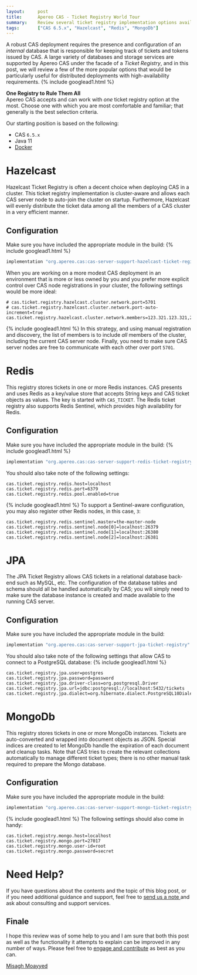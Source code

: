 ```yaml
---
layout:     post
title:      Apereo CAS - Ticket Registry World Tour
summary:    Review several ticket registry implementation options available to handle ticket and token management, that would be useful for both single and clustered deployments.
tags:       ["CAS 6.5.x", "Hazelcast", "Redis", "MongoDb"]
---
```


A robust CAS deployment requires the presence and configuration of an *internal* database that is responsible for keeping track of tickets and tokens issued by CAS. A large variety of databases and storage services are supported by Apereo CAS under the facade of a *Ticket Registry*, and in this post, we will review a few of the more popular options that would be particularly useful for distributed deployments with high-availability requirements.
{% include googlead1.html %}
<div class="alert alert-info">
  <strong>One Registry to Rule Them All</strong><br />Apereo CAS accepts and can work with <i>one</i> ticket registry option at the most. Choose one with which you are most comfortable and familiar; that generally is the best selection criteria.
</div>

Our starting position is based on the following:

- CAS `6.5.x`
- Java 11
- [Docker](https://www.docker.com/get-started)

# Hazelcast

Hazelcast Ticket Registry is often a decent choice when deploying CAS in a cluster. This ticket registry implementation is cluster-aware and allows each CAS server node to auto-join the cluster on startup. Furthermore, Hazelcast will evenly distribute the ticket data among all the members of a CAS cluster in a very efficient manner. 

## Configuration

Make sure you have included the appropriate module in the build:
{% include googlead1.html %}
```groovy
implementation "org.apereo.cas:cas-server-support-hazelcast-ticket-registry"
```

When you are working on a more modest CAS deployment in an environment that is more or less owned by you and you prefer more explicit control over CAS node registrations in your cluster, the following settings would be more ideal:

```properties
# cas.ticket.registry.hazelcast.cluster.network.port=5701
# cas.ticket.registry.hazelcast.cluster.network.port-auto-increment=true
cas.ticket.registry.hazelcast.cluster.network.members=123.321.123.321,223.621.123.521,...
```
{% include googlead1.html %}
In this strategy, and using manual registration and discovery, the list of members is to include *all* members of the cluster, including the current CAS server node. Finally, you need to make sure CAS server nodes are free to communicate with each other over port `5701`. 

# Redis

This registry stores tickets in one or more Redis instances. CAS presents and uses Redis as a key/value store that accepts String keys and CAS ticket objects as values. The key is started with `CAS_TICKET`. The Redis ticket registry also supports Redis Sentinel, which provides high availability for Redis.

## Configuration

Make sure you have included the appropriate module in the build:
{% include googlead1.html %}
```groovy
implementation "org.apereo.cas:cas-server-support-redis-ticket-registry"
```

You should also take note of the following settings:

```properties
cas.ticket.registry.redis.host=localhost
cas.ticket.registry.redis.port=6379
cas.ticket.registry.redis.pool.enabled=true
```
{% include googlead1.html %}
To support a Sentinel-aware configuration, you may also register other Redis nodes, in this case, `3`:

```
cas.ticket.registry.redis.sentinel.master=the-master-node
cas.ticket.registry.redis.sentinel.node[0]=localhost:26379
cas.ticket.registry.redis.sentinel.node[1]=localhost:26380
cas.ticket.registry.redis.sentinel.node[2]=localhost:26381
```

# JPA

The JPA Ticket Registry allows CAS tickets in a relational database back-end such as MySQL, etc. The configuration of the database tables and schema should all be handled automatically by CAS; you will simply need to make sure the database instance is created and made available to the running CAS server.

## Configuration

Make sure you have included the appropriate module in the build:

```groovy
implementation "org.apereo.cas:cas-server-support-jpa-ticket-registry"
```

You should also take note of the following settings that allow CAS to connect to a PostgreSQL database:
{% include googlead1.html %}
```properties
cas.ticket.registry.jpa.user=postgres
cas.ticket.registry.jpa.password=password
cas.ticket.registry.jpa.driver-class=org.postgresql.Driver
cas.ticket.registry.jpa.url=jdbc:postgresql://localhost:5432/tickets
cas.ticket.registry.jpa.dialect=org.hibernate.dialect.PostgreSQL10Dialect
```

# MongoDb

This registry stores tickets in one or more MongoDb instances. Tickets are auto-converted and wrapped into document objects as JSON. Special indices are created to let MongoDb handle the expiration of each document and cleanup tasks. Note that CAS tries to create the relevant collections automatically to manage different ticket types; there is no other manual task required to prepare the Mongo database.

## Configuration

Make sure you have included the appropriate module in the build:

```groovy
implementation "org.apereo.cas:cas-server-support-mongo-ticket-registry"
```
{% include googlead1.html %}
The following settings should also come in handy:

```properties
cas.ticket.registry.mongo.host=localhost
cas.ticket.registry.mongo.port=27017
cas.ticket.registry.mongo.user-id=root
cas.ticket.registry.mongo.password=secret
```

# Need Help?

If you have questions about the contents and the topic of this blog post, or if you need additional guidance and support, feel free to [send us a note ](/#contact-section-header) and ask about consulting and support services.

## Finale

I hope this review was of some help to you and I am sure that both this post as well as the functionality it attempts to explain can be improved in any number of ways. Please feel free to [engage and contribute](https://apereo.github.io/cas/developer/Contributor-Guidelines.html) as best as you can.

[Misagh Moayyed](https://fawnoos.com)
